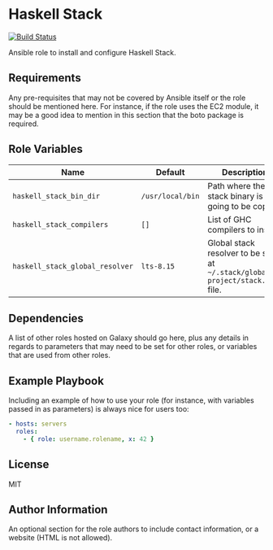 # Haskell Stack

[![Build Status](https://travis-ci.org/sestrella/haskell-stack.svg?branch=master)](https://travis-ci.org/sestrella/haskell-stack)

Ansible role to install and configure Haskell Stack.

## Requirements

Any pre-requisites that may not be covered by Ansible itself or the role should
be mentioned here. For instance, if the role uses the EC2 module, it may be a
good idea to mention in this section that the boto package is required.

## Role Variables

| Name                            | Default          | Description
| ---                             | ---              | ---
| `haskell_stack_bin_dir`         | `/usr/local/bin` | Path where the stack binary is going to be copied.
| `haskell_stack_compilers`       | `[]`             | List of GHC compilers to install.
| `haskell_stack_global_resolver` | `lts-8.15`       | Global stack resolver to be set at `~/.stack/global-project/stack.yaml` file.

## Dependencies

A list of other roles hosted on Galaxy should go here, plus any details in
regards to parameters that may need to be set for other roles, or variables
that are used from other roles.

Example Playbook
----------------

Including an example of how to use your role (for instance, with variables
passed in as parameters) is always nice for users too:

```YAML
- hosts: servers
  roles:
    - { role: username.rolename, x: 42 }
```

## License

MIT

## Author Information

An optional section for the role authors to include contact information, or a
website (HTML is not allowed).
